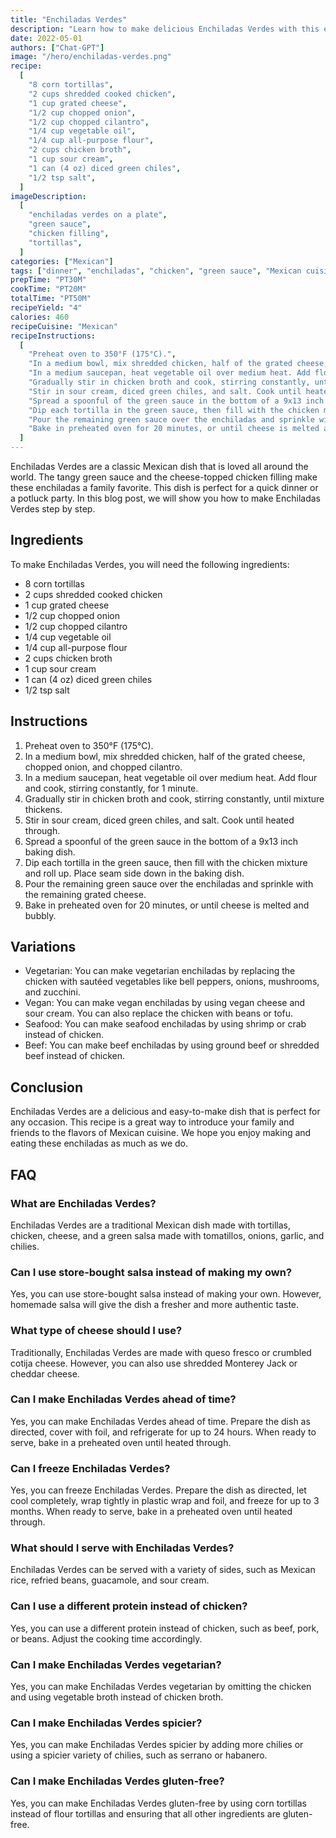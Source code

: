 ```yaml
---
title: "Enchiladas Verdes"
description: "Learn how to make delicious Enchiladas Verdes with this easy recipe. These enchiladas are filled with chicken and topped with a tangy green sauce and cheese."
date: 2022-05-01
authors: ["Chat-GPT"]
image: "/hero/enchiladas-verdes.png"
recipe:
  [
    "8 corn tortillas",
    "2 cups shredded cooked chicken",
    "1 cup grated cheese",
    "1/2 cup chopped onion",
    "1/2 cup chopped cilantro",
    "1/4 cup vegetable oil",
    "1/4 cup all-purpose flour",
    "2 cups chicken broth",
    "1 cup sour cream",
    "1 can (4 oz) diced green chiles",
    "1/2 tsp salt",
  ]
imageDescription:
  [
    "enchiladas verdes on a plate",
    "green sauce",
    "chicken filling",
    "tortillas",
  ]
categories: ["Mexican"]
tags: ["dinner", "enchiladas", "chicken", "green sauce", "Mexican cuisine"]
prepTime: "PT30M"
cookTime: "PT20M"
totalTime: "PT50M"
recipeYield: "4"
calories: 460
recipeCuisine: "Mexican"
recipeInstructions:
  [
    "Preheat oven to 350°F (175°C).",
    "In a medium bowl, mix shredded chicken, half of the grated cheese, chopped onion, and chopped cilantro.",
    "In a medium saucepan, heat vegetable oil over medium heat. Add flour and cook, stirring constantly, for 1 minute.",
    "Gradually stir in chicken broth and cook, stirring constantly, until mixture thickens.",
    "Stir in sour cream, diced green chiles, and salt. Cook until heated through.",
    "Spread a spoonful of the green sauce in the bottom of a 9x13 inch baking dish.",
    "Dip each tortilla in the green sauce, then fill with the chicken mixture and roll up. Place seam side down in the baking dish.",
    "Pour the remaining green sauce over the enchiladas and sprinkle with the remaining grated cheese.",
    "Bake in preheated oven for 20 minutes, or until cheese is melted and bubbly.",
  ]
---
```


Enchiladas Verdes are a classic Mexican dish that is loved all around the world. The tangy green sauce and the cheese-topped chicken filling make these enchiladas a family favorite. This dish is perfect for a quick dinner or a potluck party. In this blog post, we will show you how to make Enchiladas Verdes step by step.

## Ingredients

To make Enchiladas Verdes, you will need the following ingredients:

- 8 corn tortillas
- 2 cups shredded cooked chicken
- 1 cup grated cheese
- 1/2 cup chopped onion
- 1/2 cup chopped cilantro
- 1/4 cup vegetable oil
- 1/4 cup all-purpose flour
- 2 cups chicken broth
- 1 cup sour cream
- 1 can (4 oz) diced green chiles
- 1/2 tsp salt

## Instructions

1. Preheat oven to 350°F (175°C).
2. In a medium bowl, mix shredded chicken, half of the grated cheese, chopped onion, and chopped cilantro.
3. In a medium saucepan, heat vegetable oil over medium heat. Add flour and cook, stirring constantly, for 1 minute.
4. Gradually stir in chicken broth and cook, stirring constantly, until mixture thickens.
5. Stir in sour cream, diced green chiles, and salt. Cook until heated through.
6. Spread a spoonful of the green sauce in the bottom of a 9x13 inch baking dish.
7. Dip each tortilla in the green sauce, then fill with the chicken mixture and roll up. Place seam side down in the baking dish.
8. Pour the remaining green sauce over the enchiladas and sprinkle with the remaining grated cheese.
9. Bake in preheated oven for 20 minutes, or until cheese is melted and bubbly.

## Variations

- Vegetarian: You can make vegetarian enchiladas by replacing the chicken with sautéed vegetables like bell peppers, onions, mushrooms, and zucchini.
- Vegan: You can make vegan enchiladas by using vegan cheese and sour cream. You can also replace the chicken with beans or tofu.
- Seafood: You can make seafood enchiladas by using shrimp or crab instead of chicken.
- Beef: You can make beef enchiladas by using ground beef or shredded beef instead of chicken.

## Conclusion

Enchiladas Verdes are a delicious and easy-to-make dish that is perfect for any occasion. This recipe is a great way to introduce your family and friends to the flavors of Mexican cuisine. We hope you enjoy making and eating these enchiladas as much as we do.

## FAQ

### What are Enchiladas Verdes?

Enchiladas Verdes are a traditional Mexican dish made with tortillas, chicken, cheese, and a green salsa made with tomatillos, onions, garlic, and chilies.

### Can I use store-bought salsa instead of making my own?

Yes, you can use store-bought salsa instead of making your own. However, homemade salsa will give the dish a fresher and more authentic taste.

### What type of cheese should I use?

Traditionally, Enchiladas Verdes are made with queso fresco or crumbled cotija cheese. However, you can also use shredded Monterey Jack or cheddar cheese.

### Can I make Enchiladas Verdes ahead of time?

Yes, you can make Enchiladas Verdes ahead of time. Prepare the dish as directed, cover with foil, and refrigerate for up to 24 hours. When ready to serve, bake in a preheated oven until heated through.

### Can I freeze Enchiladas Verdes?

Yes, you can freeze Enchiladas Verdes. Prepare the dish as directed, let cool completely, wrap tightly in plastic wrap and foil, and freeze for up to 3 months. When ready to serve, bake in a preheated oven until heated through.

### What should I serve with Enchiladas Verdes?

Enchiladas Verdes can be served with a variety of sides, such as Mexican rice, refried beans, guacamole, and sour cream.

### Can I use a different protein instead of chicken?

Yes, you can use a different protein instead of chicken, such as beef, pork, or beans. Adjust the cooking time accordingly.

### Can I make Enchiladas Verdes vegetarian?

Yes, you can make Enchiladas Verdes vegetarian by omitting the chicken and using vegetable broth instead of chicken broth.

### Can I make Enchiladas Verdes spicier?

Yes, you can make Enchiladas Verdes spicier by adding more chilies or using a spicier variety of chilies, such as serrano or habanero.

### Can I make Enchiladas Verdes gluten-free?

Yes, you can make Enchiladas Verdes gluten-free by using corn tortillas instead of flour tortillas and ensuring that all other ingredients are gluten-free.
